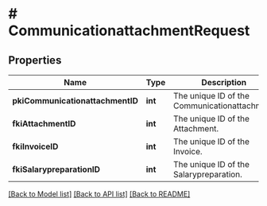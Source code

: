# # CommunicationattachmentRequest

## Properties

Name | Type | Description | Notes
------------ | ------------- | ------------- | -------------
**pkiCommunicationattachmentID** | **int** | The unique ID of the Communicationattachment | [optional]
**fkiAttachmentID** | **int** | The unique ID of the Attachment. | [optional]
**fkiInvoiceID** | **int** | The unique ID of the Invoice. | [optional]
**fkiSalarypreparationID** | **int** | The unique ID of the Salarypreparation. | [optional]

[[Back to Model list]](../../README.md#models) [[Back to API list]](../../README.md#endpoints) [[Back to README]](../../README.md)
